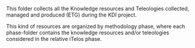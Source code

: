 This folder collects all the Knowledge resources and Teleologies collected, managed and produced (ETG) during the KDI project.

This kind of resources are organized by methodology phase, where each phase-folder contains the knowledge resources and/or teleologies considered in the relative iTelos phase.
